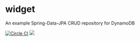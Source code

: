 # widget
An example Spring-Data-JPA CRUD repository for DynamoDB

[![Circle CI](https://circleci.com/gh/johnhunsley/widget.svg?style=svg)](https://circleci.com/gh/johnhunsley/widget)
[![](https://jitpack.io/v/johnhunsley/widget.svg)](https://jitpack.io/#johnhunsley/widget)

